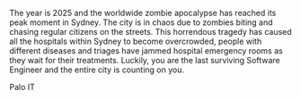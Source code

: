 The year is 2025 and the worldwide zombie apocalypse has reached its peak moment in
Sydney. The city is in chaos due to zombies biting and chasing regular citizens on the
streets. This horrendous tragedy has caused all the hospitals within Sydney to become
overcrowded, people with different diseases and triages have jammed hospital emergency
rooms as they wait for their treatments. Luckily, you are the last surviving Software Engineer
and the entire city is counting on you.

Palo IT
